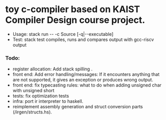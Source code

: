 # toy c-compiler based on KAIST Compiler Design course project.

- Usage: stack run -- -c Source [-q|--executable]
- Test: stack test compiles, runs and compares output with gcc-riscv output


### Todo: 

- register allocation: Add stack spilling .
- front end: Add error handling/messages:  If it encounters anything that are not supported, it gives an exception or produces wrong output.
- front end: fix typecasting rules: what to do when adding unsigned char with unsigned short
- tests: fix optimization tests   
- infra: port ir interpreter to haskell.  
- reimplement assembly generation and struct conversion parts (/irgen/structs.hs). 